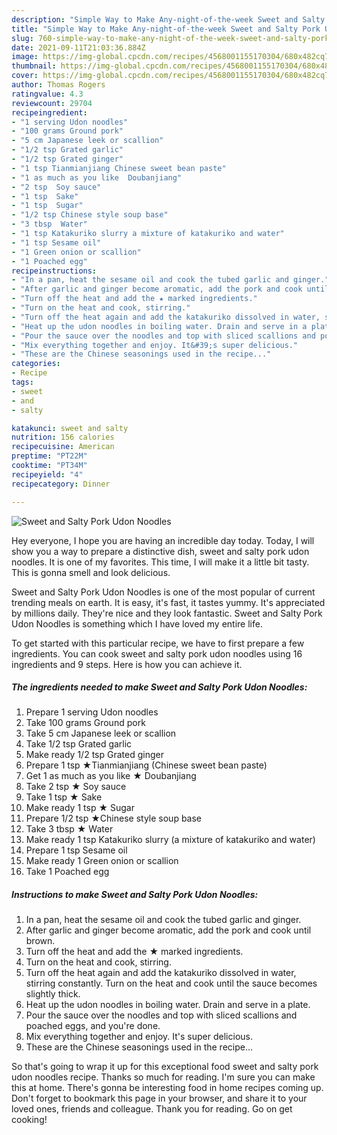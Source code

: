 ```yaml
---
description: "Simple Way to Make Any-night-of-the-week Sweet and Salty Pork Udon Noodles"
title: "Simple Way to Make Any-night-of-the-week Sweet and Salty Pork Udon Noodles"
slug: 760-simple-way-to-make-any-night-of-the-week-sweet-and-salty-pork-udon-noodles
date: 2021-09-11T21:03:36.884Z
image: https://img-global.cpcdn.com/recipes/4568001155170304/680x482cq70/sweet-and-salty-pork-udon-noodles-recipe-main-photo.jpg
thumbnail: https://img-global.cpcdn.com/recipes/4568001155170304/680x482cq70/sweet-and-salty-pork-udon-noodles-recipe-main-photo.jpg
cover: https://img-global.cpcdn.com/recipes/4568001155170304/680x482cq70/sweet-and-salty-pork-udon-noodles-recipe-main-photo.jpg
author: Thomas Rogers
ratingvalue: 4.3
reviewcount: 29704
recipeingredient:
- "1 serving Udon noodles"
- "100 grams Ground pork"
- "5 cm Japanese leek or scallion"
- "1/2 tsp Grated garlic"
- "1/2 tsp Grated ginger"
- "1 tsp Tianmianjiang Chinese sweet bean paste"
- "1 as much as you like  Doubanjiang"
- "2 tsp  Soy sauce"
- "1 tsp  Sake"
- "1 tsp  Sugar"
- "1/2 tsp Chinese style soup base"
- "3 tbsp  Water"
- "1 tsp Katakuriko slurry a mixture of katakuriko and water"
- "1 tsp Sesame oil"
- "1 Green onion or scallion"
- "1 Poached egg"
recipeinstructions:
- "In a pan, heat the sesame oil and cook the tubed garlic and ginger."
- "After garlic and ginger become aromatic, add the pork and cook until brown."
- "Turn off the heat and add the ★ marked ingredients."
- "Turn on the heat and cook, stirring."
- "Turn off the heat again and add the katakuriko dissolved in water, stirring constantly.  Turn on the heat and cook until the sauce becomes slightly thick."
- "Heat up the udon noodles in boiling water. Drain and serve in a plate."
- "Pour the sauce over the noodles and top with sliced scallions and poached eggs, and you&#39;re done."
- "Mix everything together and enjoy. It&#39;s super delicious."
- "These are the Chinese seasonings used in the recipe..."
categories:
- Recipe
tags:
- sweet
- and
- salty

katakunci: sweet and salty 
nutrition: 156 calories
recipecuisine: American
preptime: "PT22M"
cooktime: "PT34M"
recipeyield: "4"
recipecategory: Dinner

---
```



![Sweet and Salty Pork Udon Noodles](https://img-global.cpcdn.com/recipes/4568001155170304/680x482cq70/sweet-and-salty-pork-udon-noodles-recipe-main-photo.jpg)

Hey everyone, I hope you are having an incredible day today. Today, I will show you a way to prepare a distinctive dish, sweet and salty pork udon noodles. It is one of my favorites. This time, I will make it a little bit tasty. This is gonna smell and look delicious.

Sweet and Salty Pork Udon Noodles is one of the most popular of current trending meals on earth. It is easy, it's fast, it tastes yummy. It's appreciated by millions daily. They're nice and they look fantastic. Sweet and Salty Pork Udon Noodles is something which I have loved my entire life.




To get started with this particular recipe, we have to first prepare a few ingredients. You can cook sweet and salty pork udon noodles using 16 ingredients and 9 steps. Here is how you can achieve it.

<!--inarticleads1-->

##### The ingredients needed to make Sweet and Salty Pork Udon Noodles:

1. Prepare 1 serving Udon noodles
1. Take 100 grams Ground pork
1. Take 5 cm Japanese leek or scallion
1. Take 1/2 tsp Grated garlic
1. Make ready 1/2 tsp Grated ginger
1. Prepare 1 tsp ★Tianmianjiang (Chinese sweet bean paste)
1. Get 1 as much as you like ★ Doubanjiang
1. Take 2 tsp ★ Soy sauce
1. Take 1 tsp ★ Sake
1. Make ready 1 tsp ★ Sugar
1. Prepare 1/2 tsp ★Chinese style soup base
1. Take 3 tbsp ★ Water
1. Make ready 1 tsp Katakuriko slurry (a mixture of katakuriko and water)
1. Prepare 1 tsp Sesame oil
1. Make ready 1 Green onion or scallion
1. Take 1 Poached egg




<!--inarticleads2-->

##### Instructions to make Sweet and Salty Pork Udon Noodles:

1. In a pan, heat the sesame oil and cook the tubed garlic and ginger.
1. After garlic and ginger become aromatic, add the pork and cook until brown.
1. Turn off the heat and add the ★ marked ingredients.
1. Turn on the heat and cook, stirring.
1. Turn off the heat again and add the katakuriko dissolved in water, stirring constantly.  Turn on the heat and cook until the sauce becomes slightly thick.
1. Heat up the udon noodles in boiling water. Drain and serve in a plate.
1. Pour the sauce over the noodles and top with sliced scallions and poached eggs, and you&#39;re done.
1. Mix everything together and enjoy. It&#39;s super delicious.
1. These are the Chinese seasonings used in the recipe...




So that's going to wrap it up for this exceptional food sweet and salty pork udon noodles recipe. Thanks so much for reading. I'm sure you can make this at home. There's gonna be interesting food in home recipes coming up. Don't forget to bookmark this page in your browser, and share it to your loved ones, friends and colleague. Thank you for reading. Go on get cooking!
